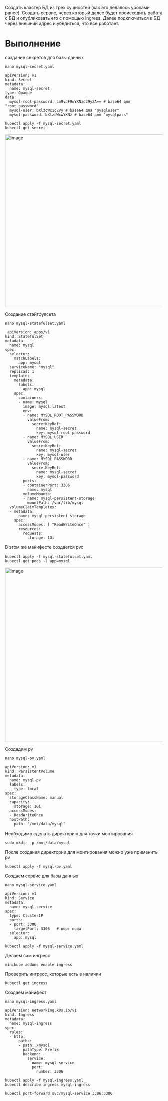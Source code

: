 Создать кластер БД из трех сущностей (как это делалось уроками ранее). Создать сервис, через который далее будет происходить работа с БД и опубликовать его с помощью ingress. Далее подключиться к БД через внешний адрес и убедиться, что все работает.

# Выполнение
создание секретов для базы данных 
```
nano mysql-secret.yaml
```
```
apiVersion: v1
kind: Secret
metadata:
  name: mysql-secret
type: Opaque
data:
  mysql-root-password: cm9vdF9wYXNzd29yZA== # base64 для "root_password"
  mysql-user: bXlzcWx1c2Vy # base64 для "mysqluser"
  mysql-password: bXlzcWxwYXNz # base64 для "mysqlpass"
```
```
kubectl apply -f mysql-secret.yaml
kubectl get secret
```
<img width="551" alt="image" src="https://github.com/Daryanika/kubernetes/assets/147329314/7064ae9f-f0b1-43d3-a7cf-c744e1426d83">

Cоздание стэйтфулсета
```
nano mysql-statefulset.yaml
```
```
 apiVersion: apps/v1
kind: StatefulSet
metadata:
  name: mysql
spec:
  selector:
    matchLabels:
      app: mysql
  serviceName: "mysql"
  replicas: 1
  template:
    metadata:
      labels:
        app: mysql
    spec:
      containers:
      - name: mysql
        image: mysql:latest
        env:
        - name: MYSQL_ROOT_PASSWORD
          valueFrom:
            secretKeyRef:
              name: mysql-secret
              key: mysql-root-password
        - name: MYSQL_USER
          valueFrom:
            secretKeyRef:
              name: mysql-secret
              key: mysql-user
        - name: MYSQL_PASSWORD
          valueFrom:
            secretKeyRef:
              name: mysql-secret
              key: mysql-password
        ports:
        - containerPort: 3306
          name: mysql
        volumeMounts:
        - name: mysql-persistent-storage
          mountPath: /var/lib/mysql
  volumeClaimTemplates:
  - metadata:
      name: mysql-persistent-storage
    spec:
      accessModes: [ "ReadWriteOnce" ]
      resources:
        requests:
          storage: 1Gi
```
В этом же манифесте создается pvc
```
kubectl apply -f mysql-statefulset.yaml
kubectl get pods -l app=mysql
```
<img width="558" alt="image" src="https://github.com/Daryanika/kubernetes/assets/147329314/06eee54d-f666-44f1-b3a3-c75371544242">

Создадим pv
```
nano mysql-pv.yaml
```
```
apiVersion: v1
kind: PersistentVolume
metadata:
  name: mysql-pv
  labels:
    type: local
spec:
  storageClassName: manual
  capacity:
    storage: 1Gi
  accessModes:
  - ReadWriteOnce
  hostPath:
    path: "/mnt/data/mysql"
```
Необходимо сделать директорию для точки монтирования
```
sudo mkdir -p /mnt/data/mysql
```
После создания директории для монтирования можно уже применить pv
```
kubectl apply -f mysql-pv.yaml
```
Создаем сервис для базы данных 
```
nano mysql-service.yaml
```
```
apiVersion: v1
kind: Service
metadata:
  name: mysql-service
spec:
  type: ClusterIP
  ports:
  - port: 3306
    targetPort: 3306   # порт пода
  selector:
    app: mysql
```
```
kubectl apply -f mysql-service.yaml
```

Делаем сам ингресс
```
minikube addons enable ingress
```
Проверить ингресс, которые есть в наличии 
```
kubectl get ingress
```
Создаем манифест
```
nano mysql-ingress.yaml
```
```
apiVersion: networking.k8s.io/v1
kind: Ingress
metadata:
  name: mysql-ingress
spec:
  rules:
  - http:
      paths:
      - path: /mysql
        pathType: Prefix
        backend:
          service:
            name: mysql-service
            port:
              number: 3306
```
```
kubectl apply -f mysql-ingress.yaml
kubectl describe ingress mysql-ingress
```
```
kubectl port-forward svc/mysql-service 3306:3306
```




